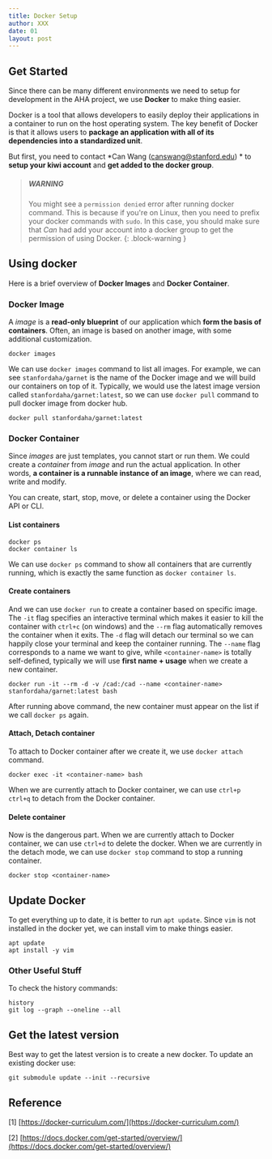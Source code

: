 ```yaml
---
title: Docker Setup
author: XXX
date: 01
layout: post
---
```


## Get Started 
Since there can be many different environments we need to 
setup for development in the AHA project, we use 
**Docker** to make thing easier.

Docker is a tool that allows developers to easily deploy their 
applications in a container to run on the host operating system. 
The key benefit of Docker is that it allows users to 
**package an application with all of its dependencies into a standardized unit**.

But first, you need to contact *Can Wang (canswang@stanford.edu) * to **setup your kiwi account** 
and **get added to the docker group**. 


> ##### WARNING
>
> You might see a `permission denied` error after running docker 
> command. This is because if you're on Linux, then you need to 
> prefix your docker commands with `sudo`. In this case, you should 
> make sure that *Can* had add your account into a docker group to 
> get the permission of using Docker.
{: .block-warning }


## Using docker
Here is a brief overview of **Docker Images** and **Docker Container**.


### Docker Image
A *image* is a **read-only blueprint** of our application which 
**form the basis of containers**. Often, an image is based on another 
image, with some additional customization. 

    docker images

We can use `docker images` command to list all images. For example, 
we can see `stanfordaha/garnet` is the name of the Docker image and 
we will build our containers on top of it. Typically, we would use 
the latest image version called `stanfordaha/garnet:latest`, so we 
can use `docker pull` command to pull docker image from docker hub.

    docker pull stanfordaha/garnet:latest


### Docker Container
Since *images* are just templates, you cannot start or run them. We 
could create a *container* from *image* and run the actual application. 
In other words, **a container is a runnable instance of an image**, 
where we can read, write and modify. 

You can create, start, stop, move, or delete a container using the Docker 
API or CLI.


#### List containers

    docker ps
    docker container ls

We can use `docker ps` command to show all containers that are currently 
running, which is exactly the same function as `docker container ls`.  


#### Create containers

And we can use `docker run` to create a container based on specific image. 
The `-it` flag specifies an interactive terminal which makes it easier to 
kill the container with `ctrl+c` (on windows) and the `--rm` flag 
automatically removes the container when it exits. The `-d` flag will 
detach our terminal so we can happily close your terminal and keep the 
container running. The `--name` flag corresponds to a name we want to give, 
while `<container-name>` is totally self-defined, typically we will use 
**first name + usage** when we create a new container. 

    docker run -it --rm -d -v /cad:/cad --name <container-name> stanfordaha/garnet:latest bash

After running above command, the new container must appear on the list if 
we call `docker ps` again. 


#### Attach, Detach container

To attach to Docker container after we create it, we use `docker attach` command.

    docker exec -it <container-name> bash

When we are currently attach to Docker container, we can use 
`ctrl+p ctrl+q` to detach from the Docker container.


#### Delete container
Now is the dangerous part. When we are currently attach to Docker container, 
we can use `ctrl+d` to delete the docker. When we are currently in the detach 
mode, we can use `docker stop` command to stop a running container. 
    
    docker stop <container-name>


## Update Docker
To get everything up to date, it is better to run `apt update`. Since `vim` is 
not installed in the docker yet, we can install vim to make things easier. 

    apt update
    apt install -y vim



### Other Useful Stuff
To check the history commands:

    history
    git log --graph --oneline --all


## Get the latest version
Best way to get the latest version is to create a new docker. To update an existing docker use:

    git submodule update --init --recursive





## Reference

[1] [https://docker-curriculum.com/](https://docker-curriculum.com/)

[2] [https://docs.docker.com/get-started/overview/](https://docs.docker.com/get-started/overview/)

